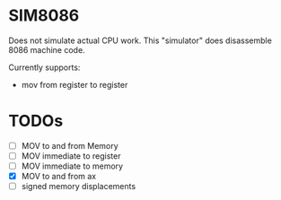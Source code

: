 # SIM8086

Does not simulate actual CPU work.
This "simulator" does disassemble 8086 machine code.

Currently supports:

- mov from register to register

# TODOs

- [ ] MOV to and from Memory
- [ ] MOV immediate to register
- [ ] MOV immediate to memory
- [x] MOV to and from ax
- [ ] signed memory displacements
